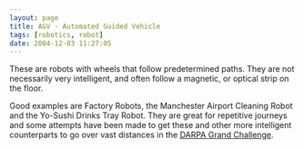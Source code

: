 ```yaml
---
layout: page
title: AGV - Automated Guided Vehicle
tags: [robotics, robot]
date: 2004-12-03 11:27:05
---
```

These are robots with wheels that follow predetermined paths. They are not necessarily very intelligent, and often follow a magnetic, or optical strip on the floor.

Good examples are Factory Robots, the Manchester Airport Cleaning Robot and the Yo-Sushi Drinks Tray Robot. They are great for repetitive journeys and some attempts have been made to get these and other more intelligent counterparts to go over vast distances in the <a href="/wiki/darpa_grand_challenge.html" title="DARPA Grand Challenge">DARPA Grand Challenge</a>.
